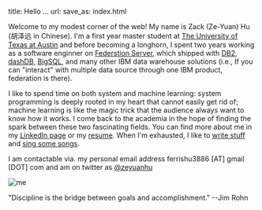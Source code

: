 title: Hello ...
url:
save_as: index.html

Welcome to my modest corner of the web! My name is Zack (Ze-Yuan) Hu (胡泽远 in Chinese). 
I'm a first year master student at [The University of Texas at Austin](https://www.utexas.edu/) and 
before becoming a longhorn, I spent two years working as a 
software enginner on [Federstion Server](http://www-03.ibm.com/software/products/en/ibminfofedeserv), 
which shipped with [DB2](http://www.ibm.com/analytics/us/en/technology/db2/), [dashDB](http://www.ibm.com/analytics/us/en/technology/cloud-data-services/dashdb/), 
[BigSQL](https://www-01.ibm.com/software/data/infosphere/hadoop/big-sql.html), and many 
other IBM data warehouse solutions (i.e., If you can "interact" with multiple data source
through one IBM product, federation is there). 

I like to spend time on both system and machine learning: system programming is 
deeply rooted in my heart that cannot easily get rid of; machine learning is
like the magic trick that the audience always want to know how it works.
I come back to the academia in the hope of finding the spark between these two
fascinating fields. You can find more about me in my [LinkedIn page](http://cn.linkedin.com/in/zhu45) 
or my [resume]({attach}/assets/zeyuan-hu-cv.pdf). When I'm exhausted, I like to
[write stuff](http://zhu45.org/blog2/) and [sing some songs]({filename}songs.md).

I am contactable via. my personal email address ferrishu3886 [AT] gmail [DOT] com and
am on twitter as [@zeyuanhu](https://twitter.com/zeyuanhu)

<img src="/images/me2.jpg" class="img-fluid" alt="me" style="height: auto; max-width: 50%"/>

"Discipline is the bridge between goals and accomplishment." --Jim Rohn

